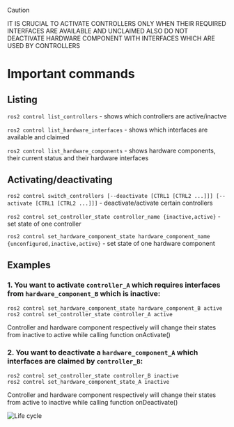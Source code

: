 ﻿> [!CAUTION]
> IT IS CRUCIAL TO ACTIVATE CONTROLLERS ONLY WHEN THEIR REQUIRED INTERFACES ARE AVAILABLE AND UNCLAIMED
> ALSO DO NOT DEACTIVATE HARDWARE COMPONENT WITH INTERFACES WHICH ARE USED BY CONTROLLERS

# Important commands

## Listing
```ros2 control list_controllers``` - shows which controllers are active/inactve 

```ros2 control list_hardware_interfaces``` - shows which interfaces are available and claimed 

```ros2 control list_hardware_components``` - shows hardware components, their current status and their hardware interfaces 


## Activating/deactivating
```ros2 control switch_controllers [--deactivate [CTRL1 [CTRL2 ...]]] [--activate [CTRL1 [CTRL2 ...]]]``` - deactivate/activate certain controllers 

```ros2 control set_controller_state controller_name {inactive,active}``` - set state of one controller 

```ros2 control set_hardware_component_state hardware_component_name {unconfigured,inactive,active}``` - set state of one hardware component 

## Examples

### 1. You want to activate ```controller_A``` which requires interfaces from ```hardware_component_B``` which is inactive:
```
ros2 control set_hardware_component_state hardware_component_B active
ros2 control set_controller_state controller_A active
```

Controller and hardware component respectively will change their states from inactive to active while calling function onActivate()


### 2. You want to deactivate a ```hardware_component_A``` which  interfaces are claimed by ```controller_B```:
```
ros2 control set_controller_state controller_B inactive
ros2 control set_hardware_component_state_A inactive
```

Controller and hardware component respectively will change their states from active to inactive while calling function onDeactivate()


![Life cycle](https://design.ros2.org/img/node_lifecycle/life_cycle_sm.png)
